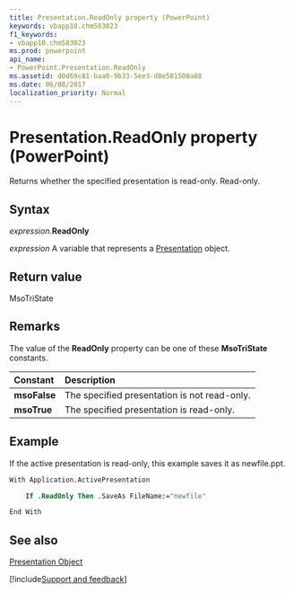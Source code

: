 ```yaml
---
title: Presentation.ReadOnly property (PowerPoint)
keywords: vbapp10.chm583023
f1_keywords:
- vbapp10.chm583023
ms.prod: powerpoint
api_name:
- PowerPoint.Presentation.ReadOnly
ms.assetid: d0d69c81-baa0-9b33-5ee3-d8e581508a88
ms.date: 06/08/2017
localization_priority: Normal
---
```



# Presentation.ReadOnly property (PowerPoint)

Returns whether the specified presentation is read-only. Read-only.


## Syntax

_expression_.**ReadOnly**

 _expression_ A variable that represents a [Presentation](./PowerPoint.Presentation.md) object.


## Return value

MsoTriState


## Remarks

The value of the  **ReadOnly** property can be one of these **MsoTriState** constants.



|Constant|Description|
|:-----|:-----|
|**msoFalse**| The specified presentation is not read-only.|
|**msoTrue**| The specified presentation is read-only.|

## Example

If the active presentation is read-only, this example saves it as newfile.ppt.


```vb
With Application.ActivePresentation

    If .ReadOnly Then .SaveAs FileName:="newfile"

End With
```


## See also


[Presentation Object](PowerPoint.Presentation.md)

[!include[Support and feedback](~/includes/feedback-boilerplate.md)]